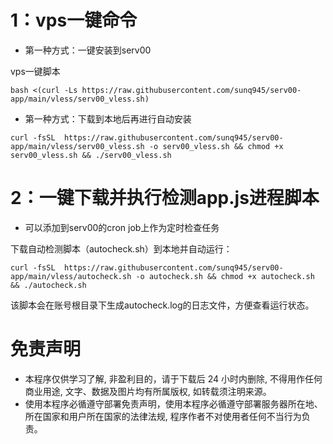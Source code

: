 # 1：vps一键命令
* 第一种方式：一键安装到serv00


vps一键脚本
```
bash <(curl -Ls https://raw.githubusercontent.com/sunq945/serv00-app/main/vless/serv00_vless.sh)
```
* 第一种方式：下载到本地后再进行自动安装
  
```
curl -fsSL  https://raw.githubusercontent.com/sunq945/serv00-app/main/vless/serv00_vless.sh -o serv00_vless.sh && chmod +x serv00_vless.sh && ./serv00_vless.sh
```


# 2：一键下载并执行检测app.js进程脚本
* 可以添加到serv00的cron job上作为定时检查任务

下载自动检测脚本（autocheck.sh）到本地并自动运行：
```
curl -fsSL  https://raw.githubusercontent.com/sunq945/serv00-app/main/vless/autocheck.sh -o autocheck.sh && chmod +x autocheck.sh && ./autocheck.sh
```

该脚本会在账号根目录下生成autocheck.log的日志文件，方便查看运行状态。

# 免责声明
* 本程序仅供学习了解, 非盈利目的，请于下载后 24 小时内删除, 不得用作任何商业用途, 文字、数据及图片均有所属版权, 如转载须注明来源。
* 使用本程序必循遵守部署免责声明，使用本程序必循遵守部署服务器所在地、所在国家和用户所在国家的法律法规, 程序作者不对使用者任何不当行为负责。
